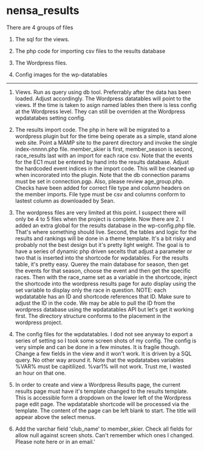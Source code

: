 # nensa_results

There are 4 groups of files

1) The sql for the views.  

2) The php code for importing csv files to the results database

3) The Wordpress files.

4) Config images for the wp-datatables

-------------------------------------------------------------------

1) Views. Run as query using db tool.  Preferrably after the data has been loaded.  Adjust accordingly.  The Wordpress datatables will point to the views.  If the time is taken to asign named lables then there is less config at the Wordpress level.  They can still be overriden at the Wordpress wpdatatabes setting config.

2) The results import code.  The php in here will be migrated to a wordpress plugin but for the time being operate as a simple, stand alone web site.  Point a MAMP site to the parent directory and invoke the single index-nnnnn.php file.  member_skier is first, member_season is second, race_results last with an import for each race csv.  Note that the events for the EC1 must be entered by hand into the results database. Adjust the hardcoded event indices in the import code.  This will be cleaned up when incororated into the plugin.  Note that the db connection params must be set in connection.pgp.  Also, please review age_group.php. Checks have been added for correct file type and column headers on the member imports. File type must be csv and columns conform to lastest column as downloaded by Sean.  

3) The wordpress files are very limited at this point.  I suspect there will only be 4 to 5 files when the project is complete.  Now there are 2.  I added an extra global for the results database in the wp-config.php file. That's where something should live. Second, the tables and logic for the results and rankings will be done in a theme template. It's a bit risky and probably not the best design but it's pretty light weight.  The goal is to have a series of dynamic php driven secelts that adjust a parameter or two that is inserted into the shortcode for wpdatables.  For the results table, it's pretty easy.  Querey the main database for season, then get the events for that season, choose the event and then get the specific races.  Then with the race_name set as a variable in the shortcode, inject the shortcode into the wordpress results page for auto display using the set variable to display only the race in question.   NOTE:  each wpdatatable has an ID and shortcode references that ID.  Make sure to adjust the ID in the code.  We may be able to pull the ID from the wordpress database using the wpdatatables API but let's get it working first.  The directory structure conforms to the placement in the wordpress project.

4) The config files for the wpdatatables.  I dod not see anyway to export a series of setting so I took some screen shots of my config.  The config is very simple and can be done in a few minutes.  It is fragile though.  Change a few fields in the view and it won't work.  It is driven by a SQL query.  No other way around it.  Note that the wpdatatabes variables %VAR% must be capitilized.  %var1% will not work. Trust me, I wasted an hour on that one.

5) In order to create and view a Wordpress Results page, the current results page must have it's template changed to the results template.  This is accessible form a dropdown on the lower left of the Wordpress page edit page.  The wpdatatable shortcode will be processed via the template.  The content of the page can be left blank to start.  The title will appear above the select menus.

6) Add the varchar field 'club_name' to member_skier.  Check all fields for allow null against screen shots.  Can't remember which ones I changed.  Please note here or in an email.'



